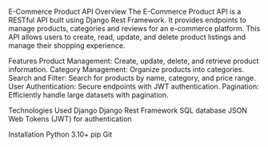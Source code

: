 E-Commerce Product API
Overview
The E-Commerce Product API is a RESTful API built using Django Rest Framework. It provides endpoints to manage products, categories and reviews for an e-commerce platform. This API allows users to create, read, update, and delete product listings and manage their shopping experience.

Features
Product Management: Create, update, delete, and retrieve product information.
Category Management: Organize products into categories.
Search and Filter: Search for products by name, category, and price range.
User Authentication: Secure endpoints with JWT authentication.
Pagination: Efficiently handle large datasets with pagination.

Technologies Used
Django
Django Rest Framework
SQL database
JSON Web Tokens (JWT) for authentication

Installation
Python 3.10+
pip
Git
